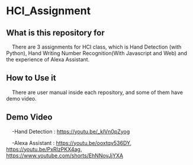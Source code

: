 # HCI_Assignment

## What is this repository for

&nbsp;&nbsp;&nbsp;&nbsp;There are 3 assignments for HCI class, which is Hand Detection (with Python), Hand Writing Number Recognition(With Javascript and Web) and the experience of Alexa Assistant.

## How to Use it
  
&nbsp;&nbsp;&nbsp;&nbsp;There are user manual inside each repository, and some of them have demo video.

## Demo Video

&nbsp;&nbsp;&nbsp;&nbsp;-Hand Detection : https://youtu.be/_klVn0pZyog
  
&nbsp;&nbsp;&nbsp;&nbsp;-Alexa Assistant : https://youtu.be/ooxtqv536DY, https://youtu.be/PxRIzPKX4ag, https://www.youtube.com/shorts/EhNNovJjYXA
